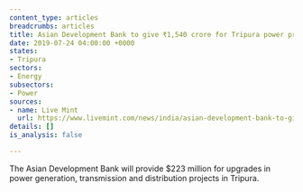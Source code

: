 ```yaml
---
content_type: articles
breadcrumbs: articles
title: Asian Development Bank to give ₹1,540 crore for Tripura power projects
date: 2019-07-24 04:00:00 +0000
states:
- Tripura
sectors:
- Energy
subsectors:
- Power
sources:
- name: Live Mint
  url: https://www.livemint.com/news/india/asian-development-bank-to-give-rs-1-540-crore-for-tripura-power-projects-1563458913674.html
details: []
is_analysis: false

---
```

The Asian Development Bank will provide $223 million for upgrades in power generation, transmission and distribution projects in Tripura.